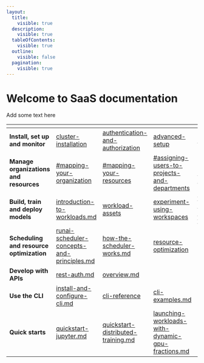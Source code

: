 ```yaml
---
layout:
  title:
    visible: true
  description:
    visible: true
  tableOfContents:
    visible: true
  outline:
    visible: false
  pagination:
    visible: true
---
```


# Welcome to SaaS documentation

Add some text here

<table data-view="cards"><thead><tr><th></th><th data-type="content-ref"></th><th data-type="content-ref"></th><th data-type="content-ref"></th><th data-type="content-ref"></th><th data-type="content-ref"></th><th data-type="content-ref"></th></tr></thead><tbody><tr><td><strong>Install, set up and monitor</strong></td><td><a href="cluster-installation/">cluster-installation</a></td><td><a href="authentication-and-authorization/">authentication-and-authorization</a></td><td><a href="advanced-setup/">advanced-setup</a></td><td><a href="infrastructure-procedures/clusters.md">clusters.md</a></td><td><a href="infrastructure-procedures/monitoring-and-maintenance.md">monitoring-and-maintenance.md</a></td><td></td></tr><tr><td><strong>Manage organizations and resources</strong></td><td><a href="manage-ai-initiatives/adapting-ai-initiatives.md#mapping-your-organization">#mapping-your-organization</a></td><td><a href="manage-ai-initiatives/adapting-ai-initiatives-1.md#mapping-your-resources">#mapping-your-resources</a></td><td><a href="manage-ai-initiatives/adapting-ai-initiatives.md#assigning-users-to-projects-and-departments">#assigning-users-to-projects-and-departments</a></td><td><a href="policies/policies-and-rules.md">policies-and-rules.md</a></td><td><a href="review-your-performance/">review-your-performance</a></td><td></td></tr><tr><td><strong>Build, train and deploy models</strong></td><td><a href="workloads-in-runai/introduction-to-workloads.md">introduction-to-workloads.md</a></td><td><a href="workloads-in-runai/workload-assets/">workload-assets</a></td><td><a href="experiment-using-workspaces/">experiment-using-workspaces</a></td><td><a href="train-models-using-training/">train-models-using-training</a></td><td><a href="deploy-models-using-inference/">deploy-models-using-inference</a></td><td></td></tr><tr><td><strong>Scheduling and resource optimization</strong></td><td><a href="scheduling-and-resource-optimization/scheduling/runai-scheduler-concepts-and-principles.md">runai-scheduler-concepts-and-principles.md</a></td><td><a href="scheduling-and-resource-optimization/scheduling/how-the-scheduler-works.md">how-the-scheduler-works.md</a></td><td><a href="scheduling-and-resource-optimization/resource-optimization/">resource-optimization</a></td><td></td><td></td><td></td></tr><tr><td><strong>Develop with APIs</strong></td><td><a href="api-reference/rest-auth.md">rest-auth.md</a></td><td><a href="api-reference/admin-rest-api/overview.md">overview.md</a></td><td></td><td></td><td></td><td></td></tr><tr><td><strong>Use the CLI</strong></td><td><a href="cli-reference/new-cli/install-and-configure-cli.md">install-and-configure-cli.md</a></td><td><a href="cli-reference/">cli-reference</a></td><td><a href="cli-reference/new-cli/cli-examples.md">cli-examples.md</a></td><td></td><td></td><td></td></tr><tr><td><strong>Quick starts</strong></td><td><a href="experiment-using-workspaces/quick-starts/quickstart-jupyter.md">quickstart-jupyter.md</a></td><td><a href="train-models-using-training/distributed-training/quick-starts/quickstart-distributed-training.md">quickstart-distributed-training.md</a></td><td><a href="scheduling-and-resource-optimization/resource-optimization/quick-starts/launching-workloads-with-dynamic-gpu-fractions.md">launching-workloads-with-dynamic-gpu-fractions.md</a></td><td></td><td></td><td></td></tr></tbody></table>

